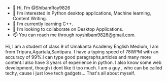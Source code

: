 - 👋 Hi, I’m @ShibamRoy9826
- 👀 I’m interested in Python desktop applications, Machine learning, Content Writing.
- 🌱 I’m currently learning C++.
- 💞️ I’m looking to collaborate on Desktop Applications.
- 📫 You can reach me through royshibam9826@gmail.com.

Hi, I am a student of class 9 of Umakanta Academy English Medium, I am from Tripura,Agartala,Santipara.
I have a typing speed of 78WPM with an accuracy of 99%.I can type good paragraphs,articles and many more content.I also have 3 years of experience in python.
I also know some web development, though i dont like it too much.
I am a guy , who can be called techy, cause i just love tech gadgets...
That's all about myself.
